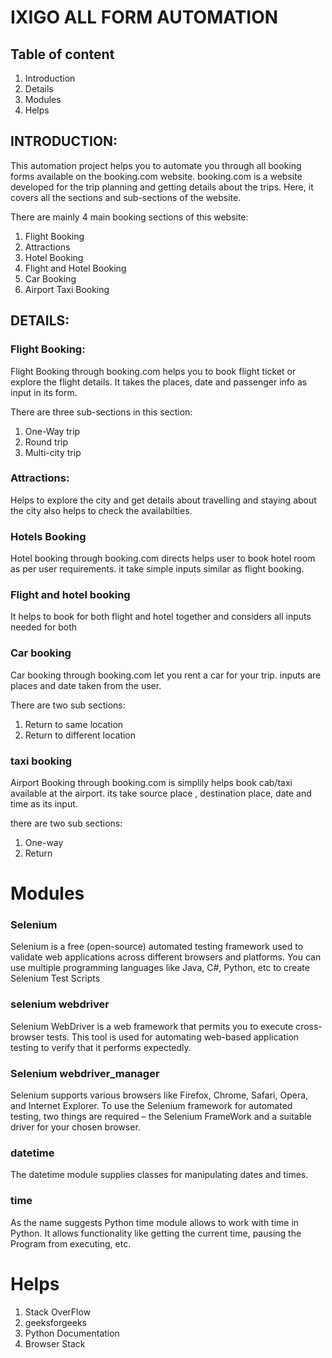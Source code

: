 # IXIGO ALL FORM AUTOMATION

## Table of content

1. Introduction
2. Details
3. Modules
4. Helps

## INTRODUCTION:
This automation project helps you to automate you through all booking forms available on the booking.com website. booking.com is a website developed for the trip planning and getting details about the trips. Here, it covers all the sections and sub-sections of the website. 

There are mainly 4 main booking sections of this website:
1. Flight Booking
2. Attractions
3. Hotel Booking
4. Flight and Hotel Booking
5. Car Booking
6. Airport Taxi Booking


## DETAILS:

### Flight Booking:
Flight Booking through booking.com helps you to book flight ticket or explore the flight details. It takes the places, date and passenger info as input in its form.

There are three sub-sections in this section:
1. One-Way trip
2. Round trip
3. Multi-city trip

### Attractions:
Helps to explore the city and get details about travelling and staying about the city also helps to check the availabilties.

### Hotels Booking
Hotel booking through booking.com directs helps user to book hotel room as per user requirements. it take simple inputs similar as flight booking.

### Flight and hotel booking
It helps to book for both flight and hotel together and considers all inputs needed for both

### Car booking
Car booking through booking.com let you rent a car for your trip. inputs are places and date taken from the user.

There are two sub sections:
1. Return to same location
2. Return to different location 

### taxi booking
Airport Booking through booking.com is simplily helps book cab/taxi available at the airport. its take source place , destination place, date and time as its input.

there are two sub sections:
1. One-way
2. Return


# Modules

### Selenium
Selenium is a free (open-source) automated testing framework used to validate web applications across different browsers and platforms. You can use multiple programming languages like Java, C#, Python, etc to create Selenium Test Scripts

### selenium webdriver
Selenium WebDriver is a web framework that permits you to execute cross-browser tests. This tool is used for automating web-based application testing to verify that it performs expectedly.

### Selenium webdriver_manager
Selenium supports various browsers like Firefox, Chrome, Safari, Opera, and Internet Explorer. To use the Selenium framework for automated testing, two things are required – the Selenium FrameWork and a suitable driver for your chosen browser.

### datetime
The datetime module supplies classes for manipulating dates and times.

### time
As the name suggests Python time module allows to work with time in Python. It allows functionality like getting the current time, pausing the Program from executing, etc.

# Helps
1. Stack OverFlow
2. geeksforgeeks
3. Python Documentation
4. Browser Stack

